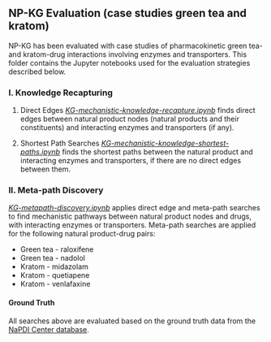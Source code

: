## NP-KG Evaluation (case studies green tea and kratom)

NP-KG has been evaluated with case studies of pharmacokinetic green tea- and kratom-drug interactions involving enzymes and transporters. This folder contains the Jupyter notebooks used for the evaluation strategies described below.

### I. Knowledge Recapturing

1. Direct Edges
_[KG-mechanistic-knowledge-recapture.ipynb](https://github.com/sanyabt/np-kg/blob/main/evaluation-notebooks/KG-mechanistic-knowledge-recapture.ipynb)_ finds direct edges between natural product nodes (natural products and their constituents) and interacting enzymes and transporters (if any).

2. Shortest Path Searches
_[KG-mechanistic-knowledge-shortest-paths.ipynb](https://github.com/sanyabt/np-kg/blob/main/evaluation-notebooks/KG-mechanistic-knowledge-shortest-paths.ipynb)_ finds the shortest paths between the natural product and interacting enzymes and transporters, if there are no direct edges between them.

### II. Meta-path Discovery
_[KG-metapath-discovery.ipynb](https://github.com/sanyabt/np-kg/blob/main/evaluation-notebooks/KG-metapath-discovery.ipynb)_ applies direct edge and meta-path searches to find mechanistic pathways between natural product nodes and drugs, with interacting enzymes or transporters. Meta-path searches are applied for the following natural product-drug pairs:

* Green tea - raloxifene
* Green tea - nadolol
* Kratom - midazolam
* Kratom - quetiapene
* Kratom - venlafaxine

#### Ground Truth
All searches above are evaluated based on the ground truth data from the [NaPDI Center database](https://repo.napdi.org/).